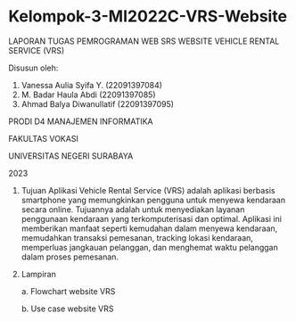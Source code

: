 # Kelompok-3-MI2022C-VRS-Website

LAPORAN TUGAS PEMROGRAMAN WEB SRS WEBSITE VEHICLE RENTAL SERVICE (VRS)

Disusun oleh:
1) Vanessa Aulia Syifa Y.   (22091397084)
2) M. Badar Haula Abdi      (22091397085)
3) Ahmad Balya Diwanullatif (22091397095)

PRODI D4 MANAJEMEN INFORMATIKA

FAKULTAS VOKASI

UNIVERSITAS NEGERI SURABAYA

2023

1. Tujuan
    Aplikasi Vehicle Rental Service (VRS) adalah aplikasi berbasis smartphone yang
memungkinkan pengguna untuk menyewa kendaraan secara online. Tujuannya adalah untuk
menyediakan layanan penggunaan kendaraan yang terkomputerisasi dan optimal. Aplikasi ini
memberikan manfaat seperti kemudahan dalam menyewa kendaraan, memudahkan transaksi
pemesanan, tracking lokasi kendaraan, memperluas jangkauan pelanggan, dan menghemat waktu
pelanggan dalam proses pemesanan.

2. Lampiran 

   a. Flowchart website VRS

    b. Use case website VRS
    
